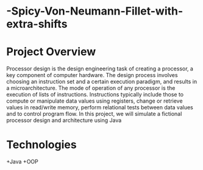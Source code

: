 # -Spicy-Von-Neumann-Fillet-with-extra-shifts

# Project Overview
Processor design is the design engineering task of creating a processor, a key component of computer
hardware. The design process involves choosing an instruction set and a certain execution paradigm,
and results in a microarchitecture. The mode of operation of any processor is the execution of lists of
instructions. Instructions typically include those to compute or manipulate data values using registers,
change or retrieve values in read/write memory, perform relational tests between data values and to
control program flow.
In this project, we will simulate a fictional processor design and architecture using Java

# Technologies
  +Java
  +OOP
